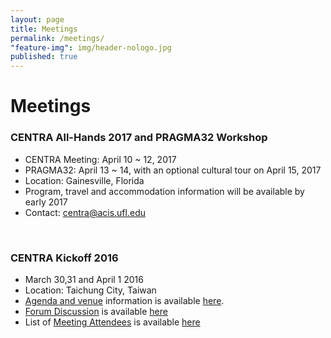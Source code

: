 ```yaml
---
layout: page
title: Meetings
permalink: /meetings/
"feature-img": img/header-nologo.jpg
published: true
---
```


# Meetings

### CENTRA All-Hands 2017 and PRAGMA32 Workshop
* CENTRA Meeting: April 10 ~ 12, 2017 
* PRAGMA32: April 13 ~ 14, with an optional cultural tour on April 15, 2017
* Location: Gainesville, Florida
* Program, travel and accommodation information will be available by early 2017
* Contact: centra@acis.ufl.edu
<br />

### CENTRA Kickoff 2016
* March 30,31 and April 1 2016 
* Location: Taichung City, Taiwan
* [Agenda and venue](http://event.nchc.org.tw/2016/CECEA/index.php?CONTENT_ID=20) information is available [here](http://event.nchc.org.tw/2016/CECEA/index.php?CONTENT_ID=20).
* [Forum Discussion](https://groups.google.com/forum/#!forum/centrakickoff) is available [here](https://groups.google.com/forum/#!forum/centrakickoff)
* List of [Meeting Attendees](/meetings/kickoff2016.html) is available [here](/meetings/kickoff2016.html)




